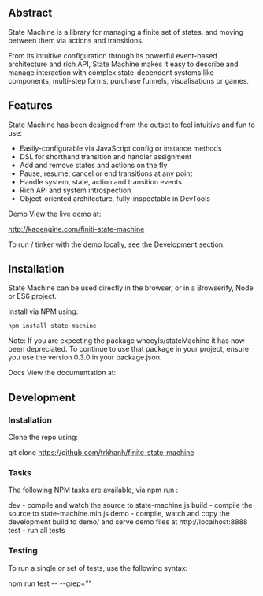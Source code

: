 ## Abstract
State Machine is a library for managing a finite set of states, and moving between them via actions and transitions.

From its intuitive configuration through its powerful event-based architecture and rich API, State Machine makes it easy to describe and manage interaction with complex state-dependent systems like components, multi-step forms, purchase funnels, visualisations or games.

## Features
State Machine has been designed from the outset to feel intuitive and fun to use:

- Easily-configurable via JavaScript config or instance methods
- DSL for shorthand transition and handler assignment
- Add and remove states and actions on the fly
- Pause, resume, cancel or end transitions at any point
- Handle system, state, action and transition events
- Rich API and system introspection
- Object-oriented architecture, fully-inspectable in DevTools

Demo
View the live demo at:

http://kaoengine.com/finiti-state-machine

To run / tinker with the demo locally, see the Development section.

## Installation
State Machine can be used directly in the browser, or in a Browserify, Node or ES6 project.

Install via NPM using:
```
npm install state-machine
```
Note: If you are expecting the package wheeyls/stateMachine it has now been depreciated. To continue to use that package in your project, ensure you use the version 0.3.0 in your package.json.

Docs
View the documentation at:

## Development

### Installation
Clone the repo using:

git clone https://github.com/trkhanh/finite-state-machine

### Tasks
The following NPM tasks are available, via npm run <task>:

dev - compile and watch the source to state-machine.js
build - compile the source to state-machine.min.js
demo - compile, watch and copy the development build to demo/ and serve demo files at http://localhost:8888
test - run all tests

### Testing
To run a single or set of tests, use the following syntax:

npm run test -- --grep="<filename>"